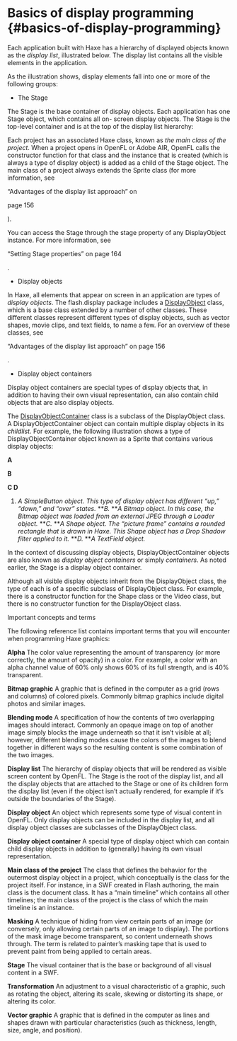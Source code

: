 # Basics of display programming {#basics-of-display-programming}

Each application built with Haxe has a hierarchy of displayed objects known as the _display list_, illustrated below. The display list contains all the visible elements in the application.

As the illustration shows, display elements fall into one or more of the following groups:

*   The Stage

The Stage is the base container of display objects. Each application has one Stage object, which contains all on- screen display objects. The Stage is the top-level container and is at the top of the display list hierarchy:

Each project has an associated Haxe class, known as _the main class of the project_. When a project opens in OpenFL or Adobe AIR, OpenFL calls the constructor function for that class and the instance that is created (which is always a type of display object) is added as a child of the Stage object. The main class of a project always extends the Sprite class (for more information, see

“Advantages of the display list approach” on

page 156

).

You can access the Stage through the stage property of any DisplayObject instance. For more information, see

“Setting Stage properties” on page 164

.

*   Display objects

In Haxe, all elements that appear on screen in an application are types of _display objects_. The flash.display package includes a [DisplayObject](http://help.adobe.com/en_US/FlashPlatform/reference/Haxe/3/flash/display/DisplayObject.html) class, which is a base class extended by a number of other classes. These different classes represent different types of display objects, such as vector shapes, movie clips, and text fields, to name a few. For an overview of these classes, see

“Advantages of the display list approach” on page 156

.

*   Display object containers

Display object containers are special types of display objects that, in addition to having their own visual representation, can also contain child objects that are also display objects.

The [DisplayObjectContainer](http://help.adobe.com/en_US/FlashPlatform/reference/Haxe/3/flash/display/DisplayObjectContainer.html) class is a subclass of the DisplayObject class. A DisplayObjectContainer object can contain multiple display objects in its _childlist_. For example, the following illustration shows a type of DisplayObjectContainer object known as a Sprite that contains various display objects:

**A**

**B**

**C D**

1.  _A SimpleButton object. This type of display object has different “up,” “down,” and “over” states._ **_B._ **_A Bitmap object. In this case, the Bitmap object was loaded from an external JPEG through a Loader object._ **_C._ **_A Shape object. The “picture frame” contains a rounded rectangle that is drawn in Haxe. This Shape object has a Drop Shadow filter applied to it._ **_D._ **_A TextField object._

In the context of discussing display objects, DisplayObjectContainer objects are also known as _display object containers_ or simply _containers_. As noted earlier, the Stage is a display object container.

Although all visible display objects inherit from the DisplayObject class, the type of each is of a specific subclass of DisplayObject class. For example, there is a constructor function for the Shape class or the Video class, but there is no constructor function for the DisplayObject class.

Important concepts and terms

The following reference list contains important terms that you will encounter when programming Haxe graphics:

**Alpha** The color value representing the amount of transparency (or more correctly, the amount of opacity) in a color. For example, a color with an alpha channel value of 60% only shows 60% of its full strength, and is 40% transparent.

**Bitmap graphic** A graphic that is defined in the computer as a grid (rows and columns) of colored pixels. Commonly bitmap graphics include digital photos and similar images.

**Blending mode** A specification of how the contents of two overlapping images should interact. Commonly an opaque image on top of another image simply blocks the image underneath so that it isn’t visible at all; however, different blending modes cause the colors of the images to blend together in different ways so the resulting content is some combination of the two images.

**Display list** The hierarchy of display objects that will be rendered as visible screen content by OpenFL. The Stage is the root of the display list, and all the display objects that are attached to the Stage or one of its children form the display list (even if the object isn’t actually rendered, for example if it’s outside the boundaries of the Stage).

**Display object** An object which represents some type of visual content in OpenFL. Only display objects can be included in the display list, and all display object classes are subclasses of the DisplayObject class.

**Display object container** A special type of display object which can contain child display objects in addition to (generally) having its own visual representation.

**Main class of the project** The class that defines the behavior for the outermost display object in a project, which conceptually is the class for the project itself. For instance, in a SWF created in Flash authoring, the main class is the document class. It has a “main timeline” which contains all other timelines; the main class of the project is the class of which the main timeline is an instance.

**Masking** A technique of hiding from view certain parts of an image (or conversely, only allowing certain parts of an image to display). The portions of the mask image become transparent, so content underneath shows through. The term is related to painter’s masking tape that is used to prevent paint from being applied to certain areas.

**Stage** The visual container that is the base or background of all visual content in a SWF.

**Transformation** An adjustment to a visual characteristic of a graphic, such as rotating the object, altering its scale, skewing or distorting its shape, or altering its color.

**Vector graphic** A graphic that is defined in the computer as lines and shapes drawn with particular characteristics (such as thickness, length, size, angle, and position).